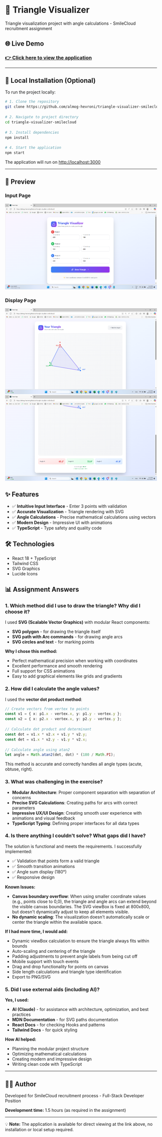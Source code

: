 # 🔺 Triangle Visualizer

Triangle visualization project with angle calculations - SmileCloud recruitment assignment

## 🌐 **Live Demo**

### **[👉 Click here to view the application](https://almog-hevroni.github.io/triangle-visualizer-smilecloud)**

---

## 🚀 **Local Installation (Optional)**

To run the project locally:

```bash
# 1. Clone the repository
git clone https://github.com/almog-hevroni/triangle-visualizer-smilecloud.git

# 2. Navigate to project directory
cd triangle-visualizer-smilecloud

# 3. Install dependencies
npm install

# 4. Start the application
npm start
```

The application will run on [http://localhost:3000](http://localhost:3000)

---

## 📸 **Preview**

### Input Page

![Input Page](./screenshots/input_page.png)

### Display Page

![Display Page](./screenshots/displaypage_1.png)
![Display Page with Angles](./screenshots/displaypage_2.png)

## ✨ **Features**

- ✅ **Intuitive Input Interface** - Enter 3 points with validation
- ✅ **Accurate Visualization** - Triangle rendering with SVG
- ✅ **Angle Calculations** - Precise mathematical calculations using vectors
- ✅ **Modern Design** - Impressive UI with animations
- ✅ **TypeScript** - Type safety and quality code

## 🛠 **Technologies**

- React 18 + TypeScript
- Tailwind CSS
- SVG Graphics
- Lucide Icons

## 📊 **Assignment Answers**

### 1. Which method did I use to draw the triangle? Why did I choose it?

I used **SVG (Scalable Vector Graphics)** with modular React components:

- **SVG polygon** - for drawing the triangle itself
- **SVG path with Arc commands** - for drawing angle arcs
- **SVG circles and text** - for marking points

**Why I chose this method:**

- Perfect mathematical precision when working with coordinates
- Excellent performance and smooth rendering
- Full support for CSS animations
- Easy to add graphical elements like grids and gradients

### 2. How did I calculate the angle values?

I used the **vector dot product method**:

```typescript
// Create vectors from vertex to points
const v1 = { x: p1.x - vertex.x, y: p1.y - vertex.y };
const v2 = { x: p2.x - vertex.x, y: p2.y - vertex.y };

// Calculate dot product and determinant
const dot = v1.x * v2.x + v1.y * v2.y;
const det = v1.x * v2.y - v1.y * v2.x;

// Calculate angle using atan2
let angle = Math.atan2(det, dot) * (180 / Math.PI);
```

This method is accurate and correctly handles all angle types (acute, obtuse, right).

### 3. What was challenging in the exercise?

- **Modular Architecture**: Proper component separation with separation of concerns
- **Precise SVG Calculations**: Creating paths for arcs with correct parameters
- **Impressive UX/UI Design**: Creating smooth user experience with animations and visual feedback
- **TypeScript Typing**: Defining proper interfaces for all data types

### 4. Is there anything I couldn't solve? What gaps did I have?

The solution is functional and meets the requirements. I successfully implemented:

- ✅ Validation that points form a valid triangle
- ✅ Smooth transition animations
- ✅ Angle sum display (180°)
- ✅ Responsive design

**Known Issues:**

- **Canvas boundary overflow**: When using smaller coordinate values (e.g., points close to 0,0), the triangle and angle arcs can extend beyond the visible canvas boundaries. The SVG viewBox is fixed at 800x800, but doesn't dynamically adjust to keep all elements visible.
- **No dynamic scaling**: The visualization doesn't automatically scale or center the triangle within the available space.

**If I had more time, I would add:**

- Dynamic viewBox calculation to ensure the triangle always fits within bounds
- Auto-scaling and centering of the triangle
- Padding adjustments to prevent angle labels from being cut off
- Mobile support with touch events
- Drag and drop functionality for points on canvas
- Side length calculations and triangle type identification
- Export to PNG/SVG

### 5. Did I use external aids (including AI)?

**Yes, I used:**

- **AI (Claude)** - for assistance with architecture, optimization, and best practices
- **MDN Documentation** - for SVG paths documentation
- **React Docs** - for checking Hooks and patterns
- **Tailwind Docs** - for quick styling

**How AI helped:**

- Planning the modular project structure
- Optimizing mathematical calculations
- Creating modern and impressive design
- Writing clean code with TypeScript

---

## 👨‍💻 **Author**

Developed for SmileCloud recruitment process - Full-Stack Developer Position

**Development time:** 1.5 hours (as required in the assignment)

---

💡 **Note:** The application is available for direct viewing at the link above, no installation or local setup required.
